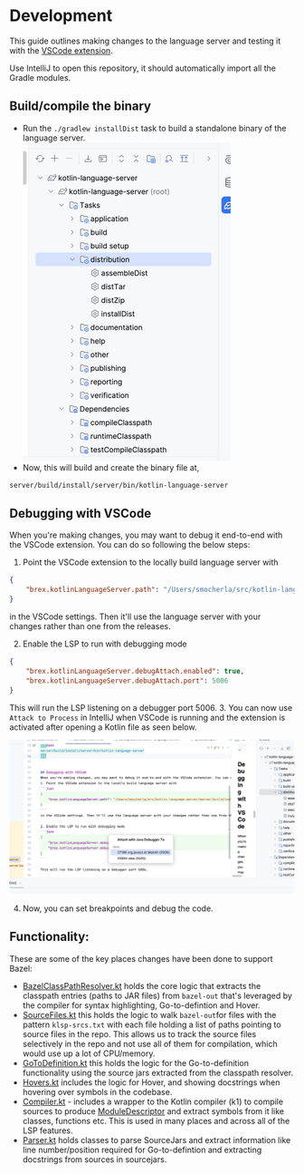 # Development

This guide outlines making changes to the language server and testing it with the [VSCode extension](https://github.com/brexhq/bazel-kotlin-vscode-extension).

Use IntelliJ to open this repository, it should automatically import all the Gradle modules.

## Build/compile the binary

- Run the `./gradlew installDist` task to build a standalone binary of the language server.
![building.png](images/Building.png)
- Now, this will build and create the binary file at,
```bash
server/build/install/server/bin/kotlin-language-server
```


## Debugging with VSCode
When you're making changes, you may want to debug it end-to-end with the VSCode extension. You can do so following the below steps:
1. Point the VSCode extension to the locally build language server with
```json
{
    "brex.kotlinLanguageServer.path": "/Users/smocherla/src/kotlin-language-server/server/build/install/server/bin/kotlin-language-server"
}
```
in the VSCode settings. Then it'll use the language server with your changes rather than one from the releases.

2. Enable the LSP to run with debugging mode
```json
{
    "brex.kotlinLanguageServer.debugAttach.enabled": true,
    "brex.kotlinLanguageServer.debugAttach.port": 5006
}
```

This will run the LSP listening on a debugger port 5006.
3. You can now use `Attack to Process` in IntelliJ when VSCode is running and the extension is activated after opening a Kotlin file as seen below.

![Debugging](images/Debugger.png)

4. Now, you can set breakpoints and debug the code.


## Functionality:
These are some of the key places changes have been done to support Bazel:

- [BazelClassPathResolver.kt](shared/src/main/kotlin/org/javacs/kt/classpath/BazelClassPathResolver.kt) holds the core logic that extracts the classpath entries (paths to JAR files)
from `bazel-out` that's leveraged by the compiler for syntax highlighting, Go-to-defintion and Hover.
- [SourceFiles.kt](server/src/main/kotlin/org/javacs/kt/SourceFiles.kt) this holds the logic to walk `bazel-out`for files with the pattern `klsp-srcs.txt` with each file
holding a list of paths pointing to source files in the repo. This allows us to track the source files selectively in the repo and not use all of them for compilation, which would use up a lot of CPU/memory.
- [GoToDefinition.kt](server/src/main/kotlin/org/javacs/kt/definition/GoToDefinition.kt) this holds the logic for the Go-to-definition functionality using the source jars extracted from the classpath resolver.
- [Hovers.kt](server/src/main/kotlin/org/javacs/kt/hover/Hovers.kt) includes the logic for Hover, and showing docstrings when hovering over symbols in the codebase.
- [Compiler.kt](server/src/main/kotlin/org/javacs/kt/compiler/Compiler.kt) - includes a wrapper to the Kotlin compiler (k1) to compile sources to produce [ModuleDescriptor](https://javadoc.io/static/org.jetbrains.kotlin/kotlin-compiler/0.7.895/org/jetbrains/jet/lang/descriptors/ModuleDescriptor.html)
and extract symbols from it like classes, functions etc. This is used in many places and across all of the LSP features.
- [Parser.kt](server/src/main/kotlin/org/javacs/kt/sourcejars/Parser.kt) holds classes to parse SourceJars and extract information like line number/position required for Go-to-defintion and extracting docstrings from sources in sourcejars.
